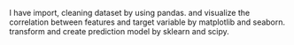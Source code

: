 I have import, cleaning dataset by using pandas.
and visualize the correlation between features and target variable by matplotlib and seaborn.
transform and create prediction model by sklearn and scipy.

